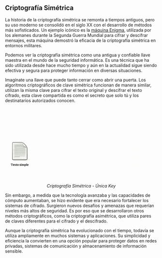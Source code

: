 ## Criptografía Simétrica
La historia de la criptografía simétrica se remonta a tiempos antiguos, pero su uso moderno se consolidó en el siglo XX con el desarrollo de métodos más sofisticados. Un ejemplo icónico es la [máquina Enigma](https://en.wikipedia.org/wiki/Enigma_machine), utilizada por los alemanes durante la Segunda Guerra Mundial para cifrar y descifrar mensajes, esta máquina demostró la eficacia de la criptografía simétrica en entornos militares.

Podemos ver la criptografía simétrica como una antigua y confiable llave maestra en el mundo de la seguridad informática. Es una técnica que ha sido utilizada desde hace mucho tiempo y aún en la actualidad sigue siendo efectiva y segura para proteger información en diversas situaciones.

Imagínate una llave que puede tanto cerrar como abrir una puerta. Los algoritmos criptográficos de clave simétrica funcionan de manera similar, utilizan la misma clave para cifrar el texto original y descifrar el texto cifrado, esta clave compartida es como el secreto que solo tú y los destinatarios autorizados conocen.

![graph](./assets/simetrico.gif)
<div align="center">
<em>Criptografía Simétrica - Única Key</em>
</div>

Sin embargo, a medida que la tecnología avanzaba y las capacidades de cómputo aumentaban, se hizo evidente que era necesario fortalecer los sistemas de cifrado. Surgieron nuevos desafíos y amenazas que requerían niveles más altos de seguridad. Es por eso que se desarrollaron otros métodos criptográficos, como la criptografía asimétrica, que utiliza pares de claves diferentes para el cifrado y el descifrado.

Aunque la criptografía simétrica ha evolucionado con el tiempo, todavía se utiliza ampliamente en muchos sistemas y aplicaciones. Su simplicidad y eficiencia la convierten en una opción popular para proteger datos en redes privadas, sistemas de comunicación y almacenamiento de información sensible.

